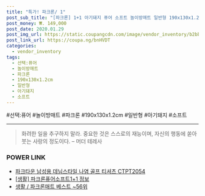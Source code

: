 ```yaml
--- 
title: "특가! 파크론/ 1" 
post_sub_title: "[파크론] 1+1 아기돼지 퓨어 소프트 놀이방매트 일반형 190x130x1.2cm, 선택:퓨어 소프트 아기돼지 190 1+1" 
post_money: ₩. 149,000 
post_date: 2020.01.29 
post_img_url: https://static.coupangcdn.com/image/vendor_inventory/b2bb/6af611b3b5293e444660daa9fe0919ee48770ffb7a7cfa3d7b8ce269322b.jpg 
post_link_url: https://coupa.ng/bnHVDT 
categories: 
  - vendor_inventory 
tags: 
  - 선택:퓨어 
  - 놀이방매트 
  - 파크론 
  - 190x130x1.2cm 
  - 일반형 
  - 아기돼지 
  - 소프트 
--- 
```

  #선택:퓨어 #놀이방매트 #파크론 #190x130x1.2cm #일반형 #아기돼지 #소프트 
<hr> 

> 화려한 일을 추구하지 말라. 중요한 것은 스스로의 재능이며, 자신의 행동에 쏟아 붓는 사랑의 정도이다. – 머더 테레사 


### POWER LINK

* <a href="https://blog.naver.com/santokki14/221784687219" target="_blank">파크타운 남성용 데님스타일 나염 골프 티셔츠 CTPT2054</a>
* <a href="https://blog.naver.com/fasyy4321/221763804343" target="_blank"> [생활] 파크론퓨어소프트1+1 정보 </a>
* <a href="https://blog.naver.com/santokki14/221788378615" target="_blank">생활 / 파크론매트 베스트 ~56위</a>
